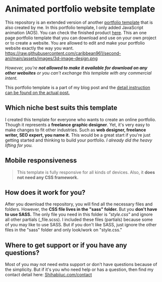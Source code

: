 # Animated portfolio website template
This repository is an extended version of another [portfolio template](https://shihabiiuc.github.io/portfolio/index.html) that is also created by me. In this portfolio template, I only added JavaScript animation (AOS). You can check the finished product [here](https://shihabiiuc.github.io/animated-portfolio/index.html).
This an one page portfolio template that you can download and use on your own project or to create a website. You are allowed to edit and make your portfolio website exactly the way you want.
https://raw.githubusercontent.com/caribbean961/second-ani/main/assets/images/3d-image-design.png

_However, you're **not allowed to make it available for download on any other websites** or you can't exchange this template with any commercial intent._

This portfolio template is a part of my blog post and the [detail instruction can be found on the actual post.](https://shihabiiuc.com/animated-portfolio-website)

## Which niche best suits this template
I created this template for everyone who wants to create an online portfolio. Though it represents a **freelance graphic designer**. Yet, it's very easy to make changes to fit other industries. Such as **web designer, freelance writer, SEO expert, you name it.** This would be a great start if you're just getting started and thinking to build your portfolio. _I already did the heavy lifting for you._

## Mobile responsiveness
> This template is fully responsive for all kinds of devices. Also, it **does not need any CSS framework.**

## How does it work for you?
After you download the repository, you will find all the necessary files and folders. However, the **CSS file lives in the "sass" folder.** But you **don't have to use SASS.** The only file you need in this folder is _"style.css"_ and ignore all other partials (_file.scss).
I included these files (partials) because some of you may like to use SASS. But if you don't like SASS, just ignore the other files in the "sass" folder and only look/work on "style.css."
  
## Where to get support or if you have any questions?
Most of you may not need extra support or don't have questions because of the simplicity. But if it's you who need help or has a question, then find my contact detail here:
[Shihabiiuc.com/contact](https://shihabiiuc.com/contact)
####
####



